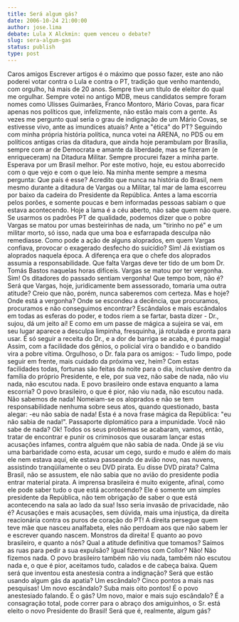 ```yaml
---
title: Será algum gás?
date: 2006-10-24 21:00:00
author: jose.lima
debate: Lula X Alckmin: quem venceu o debate?
slug: sera-algum-gas
status: publish 
type: post
---
```


Caros amigos
Escrever artigos é o máximo que posso fazer, este ano não poderei votar contra o Lula e contra o PT, tradição que venho mantendo, com orgulho, há mais de 20 anos. Sempre tive um título de eleitor do qual me orgulhar. Sempre votei no antigo MDB, meus candidatos sempre foram nomes como Ulisses Guimarães, Franco Montoro, Mário Covas, para ficar apenas nos políticos que, infelizmente, não estão mais com a gente. As vezes me pergunto qual seria o grau de indignação de um Mário Covas, se estivesse vivo, ante as imundices atuais? Ante a "ética" do PT? 
Seguindo com minha própria história política, nunca votei na ARENA, no PDS ou em políticos antigas crias da ditadura, que ainda hoje perambulam por Brasília, sempre com ar de Democrata e amante da liberdade, mas se fizeram (e enriqueceram) na Ditadura Militar. Sempre procurei fazer a minha parte. Esperava por um Brasil melhor. Por este motivo, hoje, eu estou aborrecido com o que vejo e com o que leio. Na minha mente sempre a mesma pergunta: Que país é esse? 
Acredito que nunca na história do Brasil, nem mesmo durante a ditadura de Vargas ou a Militar, tal mar de lama escorreu por baixo da cadeira do Presidente da República. Antes a lama escorria pelos porões, e somente poucas e bem informadas pessoas sabiam o que estava acontecendo. Hoje a lama é a céu aberto, não sabe quem não quere. Se usarmos os padrões PT de qualidade, podemos dizer que o pobre Vargas se matou por umas besteirinhas de nada, um "tirinho no pé" e um militar morto, só isso, nada que uma boa e esfarrapada desculpa não remediasse. Como pode a ação de alguns aloprados, em quem Vargas confiava, provocar o exagerado desfecho do suicídio? Sim! Já existiam os aloprados naquela época. A diferença era que o chefe dos aloprados assumia a responsabilidade. Que falta Vargas deve ter tido de um bom Dr. Tomás Bastos naquelas horas difíceis. Vargas se matou por ter vergonha. Sim! Os ditadores do passado sentiam vergonha! Que tempo bom, não é? Será que Vargas, hoje, juridicamente bem assessorado, tomaria uma outra atitude? Creio que não, porém, nunca saberemos com certeza.
Mas e hoje? Onde está a vergonha? Onde se escondeu a decência, que procuramos, procuramos e não conseguimos encontrar? Escândalos e mais escândalos em todas as esferas do poder, e todos riem a se fartar, basta dizer - Dr., sujou, dá um jeito aí! E como em um passe de mágica a sujeira se vai, em seu lugar aparece a desculpa limpinha, fresquinha, já rotulada e pronta para usar. É só seguir a receita do Dr., e a dor de barriga se acaba, é pura magia! Assim, com a facilidade dos gênios, o policial vira o bandido e o bandido vira a pobre vítima. Orgulhoso, o Dr. fala para os amigos: - Tudo limpo, pode seguir em frente, mais cuidado da próxima vez, heim?
Com estas facilidades todas, fortunas são feitas da noite para o dia, inclusive dentro da família do próprio Presidente, e ele, por sua vez, não sabe de nada, não viu nada, não escutou nada. E povo brasileiro onde estava enquanto a lama escorria? 
O povo brasileiro, o que é pior, não viu nada, não escutou nada. Não sabemos de nada! 
Nomeiam-se os aloprados e não se tem responsabilidade nenhuma sobre seus atos, quando questionado, basta alegar: -eu não sabia de nada! Esta é a nova frase mágica da República: "eu não sabia de nada!". Passaporte diplomático para a impunidade. Você não sabe de nada? Ok! Todos os seus problemas se acabaram, vamos, então, tratar de encontrar e punir os criminosos que ousaram lançar estas acusações infames, contra alguém que não sabia de nada. Onde já se viu uma barbaridade como esta, acusar um cego, surdo e mudo e além do mais ele nem estava aqui, ele estava passeando de avião novo, nas nuvens, assistindo tranqüilamente o seu DVD pirata. Eu disse DVD pirata? Calma Brasil, não se assustem, ele não sabia que no avião do presidente podia entrar material pirata. A imprensa brasileira é muito exigente, afinal, como ele pode saber tudo o que está acontecendo? Ele é somente um simples presidente da República, não tem obrigação de saber o que está acontecendo na sala ao lado da sua! Isso seria invasão de privacidade, não é? Acusações e mais acusações, sem dúvida, mais uma injustiça, da direita reacionária contra os puros de coração do PT! A direita persegue quem teve mãe que nasceu analfabeta, eles não perdoam aos que não sabem ler e escrever quando nascem. Monstros da direita! 
E quanto ao povo brasileiro, e quanto a nós? Qual a atitude definitiva que tomamos? Saímos as ruas para pedir a sua expulsão? Igual fizemos com Collor? 
Não! Não fizemos nada. O povo brasileiro também não viu nada, também não escutou nada e, o que é pior, aceitamos tudo, calados e de cabeça baixa. Quem será que inventou esta anestesia contra a indignação? Será que estão usando algum gás da apatia? 
Um escândalo? Cinco pontos a mais nas pesquisas!
Um novo escândalo? Suba mais oito pontos! É o povo anestesiado falando. É o gás?
Um novo, maior e mais sujo escândalo? É a consagração total, pode correr para o abraço dos amiguinhos, o Sr. está eleito o novo Presidente do Brasil!
Será que é, realmente, algum gás?
